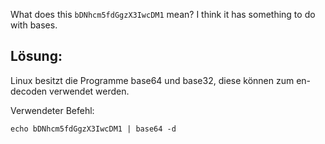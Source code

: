 What does this `bDNhcm5fdGgzX3IwcDM1` mean? I think it has something to do with bases.


## Lösung:

Linux besitzt die Programme base64 und base32, diese können zum en-decoden verwendet werden.


Verwendeter Befehl:

`echo bDNhcm5fdGgzX3IwcDM1 | base64 -d`
